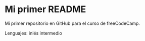 # Mi primer README
Mi primer repositorio en GitHub para el curso de freeCodeCamp.

Lenguajes: inlés intermedio
